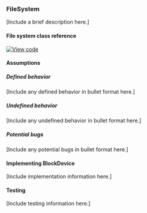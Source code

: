 <h3 id="contributing-filesystem">FileSystem</h3>

[Include a brief description here.]

#### File system class reference

[![View code](https://www.mbed.com/embed/?type=library)](http://os.mbed.com/docs/v5.8/mbed-os-api-doxy/classmbed_1_1_file_system.html)

#### Assumptions

##### Defined behavior

[Include any defined behavior in bullet format here.]

##### Undefined behavior

[Include any undefined behavior in bullet format here.]

##### Potential bugs

[Include any potential bugs in bullet format here.]

#### Implementing BlockDevice

[Include implementation information here.]

#### Testing

[Include testing information here.]
